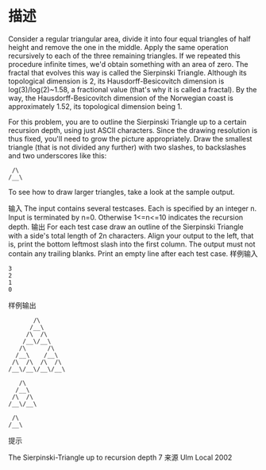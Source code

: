 # 描述
Consider a regular triangular area, divide it into four equal triangles of half height and remove the one in the middle. Apply the same operation recursively to each of the three remaining triangles. If we repeated this procedure infinite times, we'd obtain something with an area of zero. The fractal that evolves this way is called the Sierpinski Triangle. Although its topological dimension is 2, its Hausdorff-Besicovitch dimension is log(3)/log(2)~1.58, a fractional value (that's why it is called a fractal). By the way, the Hausdorff-Besicovitch dimension of the Norwegian coast is approximately 1.52, its topological dimension being 1.

For this problem, you are to outline the Sierpinski Triangle up to a certain recursion depth, using just ASCII characters. Since the drawing resolution is thus fixed, you'll need to grow the picture appropriately. Draw the smallest triangle (that is not divided any further) with two slashes, to backslashes and two underscores like this:
```
 /\
/__\
```
To see how to draw larger triangles, take a look at the sample output.

输入
The input contains several testcases. Each is specified by an integer n. Input is terminated by n=0. Otherwise 1<=n<=10 indicates the recursion depth.
输出
For each test case draw an outline of the Sierpinski Triangle with a side's total length of 2n characters. Align your output to the left, that is, print the bottom leftmost slash into the first column. The output must not contain any trailing blanks. Print an empty line after each test case.
样例输入
```
3
2
1
0
```
样例输出
```
       /\
      /__\
     /\  /\
    /__\/__\
   /\      /\
  /__\    /__\
 /\  /\  /\  /\
/__\/__\/__\/__\

   /\
  /__\
 /\  /\
/__\/__\

 /\
/__\
```
提示

The Sierpinski-Triangle up to recursion depth 7
来源
Ulm Local 2002